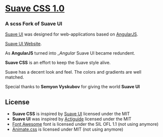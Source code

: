 # [Suave CSS 1.0](http://cluser404.github.io/suave-css)
### A scss Fork of Suave UI

[Suave UI](https://uoziod.github.io/suave-ui/demo/) was designed for web-applications based on [AngularJS](http://angularjs.org).

[Suave UI Website](http://uoziod.github.io/suave-ui).

As __AngularJS__ turned into __Angular_ Suave UI became redundent.

**Suave CSS** is an effort to keep the Suave style alive.

Suave has a decent look and feel. The colors and gradients are well matched.

Special thanks to **Semyon Vyskubov** for giving the world **Suave UI**

## License

- **Suave CSS** is inspired by [Suave UI](http://uoziod.github.io/suave-ui) licensed under the MIT
- **Suave UI** was inspired by [Actiguide](https://github.com/tansky/actiguide) licensed under the MIT
- [Font Awesome](http://fontawesome.io/) font is licensed under the SIL OFL 1.1 (not using anymore)
- [Animate.css](http://daneden.github.io/animate.css/) is licensed under MIT (not using anymore)
